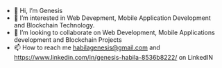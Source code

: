 - 👋 Hi, I’m Genesis
- 👀 I’m interested in Web Devepment, Mobile Application Development and Blockchain Technology.
- 💞️ I’m looking to collaborate on Web Development, Mobile Applications development and Blockchain Projects
- 📫 How to reach me habilagenesis@gmail.com and https://www.linkedin.com/in/genesis-habila-8536b8222/ on LinkedIN

<!---
GenesisNorth/GenesisNorth is a ✨ special ✨ repository because its `README.md` (this file) appears on your GitHub profile.
You can click the Preview link to take a look at your changes.
--->
